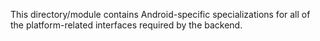 This directory/module contains Android-specific specializations for all of the platform-related interfaces required by the backend.